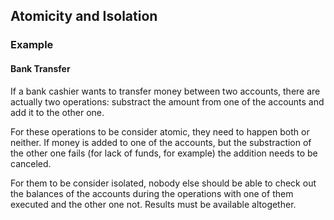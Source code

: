 ## Atomicity and Isolation

### Example

#### Bank Transfer

If a bank cashier wants to transfer money between two accounts, there are
actually two operations: substract the amount from one of the accounts and
add it to the other one.

For these operations to be consider atomic, they need to happen both or
neither. If money is added to one of the accounts, but the substraction of the
other one fails (for lack of funds, for example) the addition needs to be
canceled.

For them to be consider isolated, nobody else should be able to check out the
balances of the accounts during the operations with one of them executed
and the other one not. Results must be available altogether.
